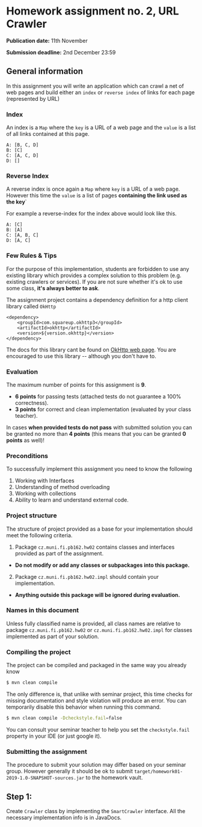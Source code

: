 Homework assignment no. 2, URL Crawler
====================================

**Publication date:** 11th November 

**Submission deadline:** 2nd December 23:59

General information
-------------------
In this assignment you will write an application which can crawl a net of web pages and build either an ```index``` or ```reverse index``` of links for each page (represented by URL)

### Index
An index is a ```Map``` where the ```key``` is a URL of a web page and the ```value``` is a list of all links contained at this page.

```
A: [B, C, D]
B: [C]
C: [A, C, D]
D: []
```

### Reverse Index
A reverse index is once again a ``Map`` where ``key`` is a URL of a web page. However this time the ```value``` is a list of pages  **containing the link used as the key**`

For example a reverse-index for the index above would look like this. 
```
A: [C]
B: [A]
C: [A, B, C]
D: [A, C]
```

### Few Rules & Tips
For the purpose of this implementation, students are forbidden to use any existing library which provides a complex solution to this problem (e.g. existing crawlers or services).
If you are not sure whether it's ok to use some class, **it's always better to ask**.

The assignment project contains a dependency definition for a http client library called ```OkHttp```

```
<dependency>
    <groupId>com.squareup.okhttp3</groupId>
    <artifactId>okhttp</artifactId>
    <version>${version.okhttp}</version>
</dependency>
```

The docs for this library cant be found on [OkHttp web page](https://square.github.io/okhttp/). You are encouraged to use this library -- although you don't have to. 

### Evaluation
The maximum number of points for this assignment is **9**.

- **6 points** for passing tests (attached tests do not guarantee a 100% correctness).
- **3 points** for correct and clean implementation (evaluated by your class teacher).


In cases **when provided tests do not pass** with submitted solution you can be granted no more than **4 points** (this means that you can be granted **0 points** as well)!

### Preconditions
To successfully implement this assignment you need to know the following

1. Working with Interfaces
2. Understanding of method overloading
3. Working with collections
4. Ability to learn and understand external code. 

### Project structure
The structure of project provided as a base for your implementation should meet the following criteria.

1. Package ```cz.muni.fi.pb162.hw02``` contains classes and interfaces provided as part of the assignment.
  - **Do not modify or add any classes or subpackages into this package.**
2. Package  ```cz.muni.fi.pb162.hw02.impl``` should contain your implementation.
  - **Anything outside this package will be ignored during evaluation.**

### Names in this document
Unless fully classified name is provided, all class names are relative to  package ```cz.muni.fi.pb162.hw02``` or ```cz.muni.fi.pb162.hw02.impl``` for classes implemented as part of your solution.

### Compiling the project
The project can be compiled and packaged in the same way you already know 

```bash
$ mvn clean compile
```

The only difference is, that unlike with seminar project, this time checks for missing documentation and style violation will produce an error. 
You can temporarily disable this behavior when running this command. 

```bash
$ mvn clean compile -Dcheckstyle.fail=false
```

You can consult your seminar teacher to help you set the ```checkstyle.fail``` property in your IDE (or just google it). 


### Submitting the assignment
The procedure to submit your solution may differ based on your seminar group. However generally it should be ok to submit ```target/homework01-2019-1.0-SNAPSHOT-sources.jar``` to the homework vault.

Step 1: 
---------------------------
Create ```Crawler``` class by implementing the ```SmartCrawler``` interface. 
All the necessary implementation info is in JavaDocs. 
